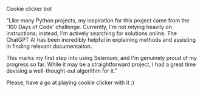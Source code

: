 Cookie clicker bot

"Like many Python projects, my inspiration for this project 
came from the '100 Days of Code' challenge. Currently, 
I'm not relying heavily on instructions; instead, 
I'm actively searching for solutions online. 
The ChatGPT AI has been incredibly helpful in explaining methods 
and assisting in finding relevant documentation.

This marks my first step into using Selenium, 
and I'm genuinely proud of my progress so far. 
While it may be a straightforward project, 
I had a great time devising a well-thought-out algorithm for it."

Please, have a go at playing cookie clicker with it :)